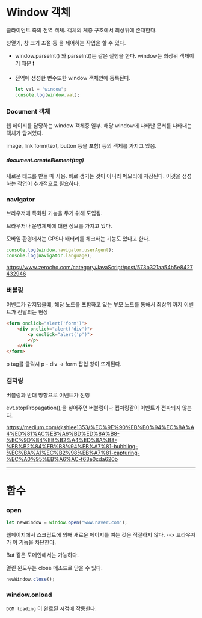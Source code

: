 # Window 객체

클라이언트 측의 전역 객체. 객체의 계층 구조에서 최상위에 존재한다.

창열기, 창 크기 조절 등 을 제어하는 작업을 할 수 있다.

- window.parseInt() 와 parseInt()는 같은 실행을 한다. window는 최상위 객체이기 때문 :exclamation:

- 전역에 생성한 변수또한 window 객체안에 등록된다.

  ```javascript
  let val = "window";
  console.log(window.val);
  ```


### Document 객체

웹 페이지를 담당하는 window 객체중 일부. 해당 window에 나타난 문서를 나타내는 객체가 담겨있다.

image, link form(text, button 등을 포함) 등의 객체를 가지고 있음.

##### document.createElement(tag)

새로운 태그를 만들 때 사용. 바로 생기는 것이 아니라 메모리에 저장된다. 이것을 생성하는 작업이 추가적으로 필요하다.



### navigator

브라우저에 특화된 기능을 두기 위해 도입됨.

브라우저나 운영체제에 대한 정보를 가지고 있다.

모바일 환경에서는 GPS나 배터리를 체크하는 기능도 있다고 한다.

```javascript
console.log(window.navigator.userAgent);
console.log(navigator.language);
```



https://www.zerocho.com/category/JavaScript/post/573b321aa54b5e8427432946



### 버블링

이벤트가 감지됐을떄, 해당 노드를 포함하고 있는 부모 노드를 통해서 최상위 까지 이벤트가 전달되는 현상

```html
<form onclick="alert('form')">
    <div onclick="alert('div')">
        <p onclick="alert('p')">
        </p>
    </div>
</form>
```

p tag를 클릭시 p - div -> form 팝업 창이 뜨게된다.

### 캡쳐링

버블링과 반대 방향으로 이벤트가 진행

evt.stopPropagation();을 넣어주면 버블링이나 캡쳐링같이 이벤트가 전파되지 않는다.

https://medium.com/@shlee1353/%EC%9E%90%EB%B0%94%EC%8A%A4%ED%81%AC%EB%A6%BD%ED%8A%B8-%EC%9D%B4%EB%B2%A4%ED%8A%B8-%EB%B2%84%EB%B8%94%EB%A7%81-bubbling-%EC%BA%A1%EC%B2%98%EB%A7%81-capturing-%EC%A0%95%EB%A6%AC-f63e0cda620b





---

# 함수

### open

``` javascript
let newWindow = window.open("www.naver.com");
```

웹페이지에서 스크립트에 의해 새로운 페이지를 여는 것은 적절하지 않다. --> 브라우저가 이 기능을 차단한다.

But 같은 도메인에서는 가능하다.

열린 윈도우는 close 메소드로 닫을 수 있다.

``` javascript
newWindow.close();
```



### window.onload

`DOM loading` 이 완료된 시점에 작동한다.